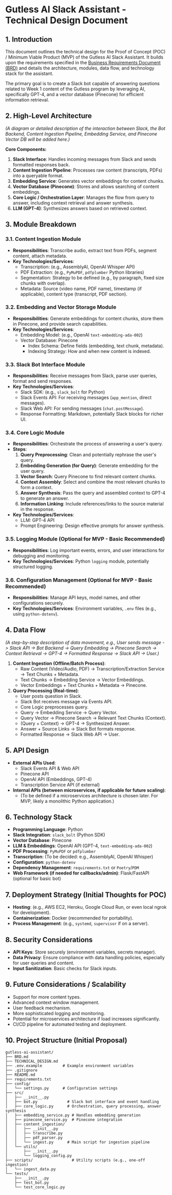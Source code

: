 # Gutless AI Slack Assistant - Technical Design Document

## 1. Introduction

This document outlines the technical design for the Proof of Concept (POC) / Minimum Viable Product (MVP) of the Gutless AI Slack Assistant. It builds upon the requirements specified in the [Business Requirements Document (BRD)](BRD.md) and details the architecture, modules, data flow, and technology stack for the assistant.

The primary goal is to create a Slack bot capable of answering questions related to Week 1 content of the Gutless program by leveraging AI, specifically GPT-4, and a vector database (Pinecone) for efficient information retrieval.

## 2. High-Level Architecture

*(A diagram or detailed description of the interaction between Slack, the Bot Backend, Content Ingestion Pipeline, Embedding Service, and Pinecone Vector DB will be added here.)*

**Core Components:**

1.  **Slack Interface**: Handles incoming messages from Slack and sends formatted responses back.
2.  **Content Ingestion Pipeline**: Processes raw content (transcripts, PDFs) into a queryable format.
3.  **Embedding Service**: Generates vector embeddings for content chunks.
4.  **Vector Database (Pinecone)**: Stores and allows searching of content embeddings.
5.  **Core Logic / Orchestration Layer**: Manages the flow from query to answer, including context retrieval and answer synthesis.
6.  **LLM (GPT-4)**: Synthesizes answers based on retrieved context.

## 3. Module Breakdown

### 3.1. Content Ingestion Module

*   **Responsibilities**: Transcribe audio, extract text from PDFs, segment content, attach metadata.
*   **Key Technologies/Services**:
    *   Transcription: (e.g., AssemblyAI, OpenAI Whisper API)
    *   PDF Extraction: (e.g., `PyMuPDF`, `pdfplumber` Python libraries)
    *   Segmentation: Strategy to be defined (e.g., by paragraph, fixed size chunks with overlap).
    *   Metadata: Source (video name, PDF name), timestamp (if applicable), content type (transcript, PDF section).

### 3.2. Embedding and Vector Storage Module

*   **Responsibilities**: Generate embeddings for content chunks, store them in Pinecone, and provide search capabilities.
*   **Key Technologies/Services**:
    *   Embedding Model: (e.g., OpenAI `text-embedding-ada-002`)
    *   Vector Database: Pinecone
        *   Index Schema: Define fields (embedding, text chunk, metadata).
        *   Indexing Strategy: How and when new content is indexed.

### 3.3. Slack Bot Interface Module

*   **Responsibilities**: Receive messages from Slack, parse user queries, format and send responses.
*   **Key Technologies/Services**:
    *   Slack SDK: (e.g., `slack_bolt` for Python)
    *   Slack Events API: For receiving messages (`app_mention`, direct messages).
    *   Slack Web API: For sending messages (`chat.postMessage`).
    *   Response Formatting: Markdown, potentially Slack blocks for richer UI.

### 3.4. Core Logic Module

*   **Responsibilities**: Orchestrate the process of answering a user's query.
*   **Steps**:
    1.  **Query Preprocessing**: Clean and potentially rephrase the user's query.
    2.  **Embedding Generation (for Query)**: Generate embedding for the user query.
    3.  **Vector Search**: Query Pinecone to find relevant content chunks.
    4.  **Context Assembly**: Select and combine the most relevant chunks to form a context.
    5.  **Answer Synthesis**: Pass the query and assembled context to GPT-4 to generate an answer.
    6.  **Information Linking**: Include references/links to the source material in the response.
*   **Key Technologies/Services**:
    *   LLM: GPT-4 API
    *   Prompt Engineering: Design effective prompts for answer synthesis.

### 3.5. Logging Module (Optional for MVP - Basic Recommended)

*   **Responsibilities**: Log important events, errors, and user interactions for debugging and monitoring.
*   **Key Technologies/Services**: Python `logging` module, potentially structured logging.

### 3.6. Configuration Management (Optional for MVP - Basic Recommended)

*   **Responsibilities**: Manage API keys, model names, and other configurations securely.
*   **Key Technologies/Services**: Environment variables, `.env` files (e.g., using `python-dotenv`).

## 4. Data Flow

*(A step-by-step description of data movement, e.g., User sends message -> Slack API -> Bot Backend -> Query Embedding -> Pinecone Search -> Context Retrieval -> GPT-4 -> Formatted Response -> Slack API -> User.)*

1.  **Content Ingestion (Offline/Batch Process)**:
    *   Raw Content (Video/Audio, PDF) -> Transcription/Extraction Service -> Text Chunks + Metadata.
    *   Text Chunks -> Embedding Service -> Vector Embeddings.
    *   Vector Embeddings + Text Chunks + Metadata -> Pinecone.
2.  **Query Processing (Real-time)**:
    *   User posts question in Slack.
    *   Slack Bot receives message via Events API.
    *   Core Logic preprocesses query.
    *   Query -> Embedding Service -> Query Vector.
    *   Query Vector -> Pinecone Search -> Relevant Text Chunks (Context).
    *   (Query + Context) -> GPT-4 -> Synthesized Answer.
    *   Answer + Source Links -> Slack Bot formats response.
    *   Formatted Response -> Slack Web API -> User.

## 5. API Design

*   **External APIs Used**:
    *   Slack Events API & Web API
    *   Pinecone API
    *   OpenAI API (Embeddings, GPT-4)
    *   Transcription Service API (if external)
*   **Internal APIs (between microservices, if applicable for future scaling)**:
    *   (To be defined if a microservices architecture is chosen later. For MVP, likely a monolithic Python application.)

## 6. Technology Stack

*   **Programming Language**: Python
*   **Slack Integration**: `slack_bolt` (Python SDK)
*   **Vector Database**: Pinecone
*   **LLM & Embeddings**: OpenAI API (GPT-4, `text-embedding-ada-002`)
*   **PDF Processing**: `PyMuPDF` or `pdfplumber`
*   **Transcription**: (To be decided: e.g., AssemblyAI, OpenAI Whisper)
*   **Configuration**: `python-dotenv`
*   **Dependency Management**: `requirements.txt` or `Poetry`/`PDM`
*   **Web Framework (if needed for callbacks/admin)**: Flask/FastAPI (optional for basic bot)

## 7. Deployment Strategy (Initial Thoughts for POC)

*   **Hosting**: (e.g., AWS EC2, Heroku, Google Cloud Run, or even local ngrok for development).
*   **Containerization**: Docker (recommended for portability).
*   **Process Management**: (e.g., `systemd`, `supervisor` if on a server).

## 8. Security Considerations

*   **API Keys**: Store securely (environment variables, secrets manager).
*   **Data Privacy**: Ensure compliance with data handling policies, especially for user queries and content.
*   **Input Sanitization**: Basic checks for Slack inputs.

## 9. Future Considerations / Scalability

*   Support for more content types.
*   Advanced context window management.
*   User feedback mechanism.
*   More sophisticated logging and monitoring.
*   Potential for microservices architecture if load increases significantly.
*   CI/CD pipeline for automated testing and deployment.

## 10. Project Structure (Initial Proposal)

```
gutless-ai-assistant/
├── BRD.md
├── TECHNICAL_DESIGN.md
├── .env.example         # Example environment variables
├── .gitignore
├── README.md
├── requirements.txt
├── config/
│   └── settings.py      # Configuration settings
├── src/
│   ├── __init__.py
│   ├── bot.py             # Slack bot interface and event handling
│   ├── core_logic.py      # Orchestration, query processing, answer synthesis
│   ├── embedding_service.py # Handles embedding generation
│   ├── pinecone_service.py  # Pinecone integration
│   ├── content_ingestion/
│   │   ├── __init__.py
│   │   ├── transcribe.py
│   │   ├── pdf_parser.py
│   │   └── ingest.py      # Main script for ingestion pipeline
│   └── utils/
│       ├── __init__.py
│       └── logging_config.py
├── scripts/                 # Utility scripts (e.g., one-off ingestion)
│   └── ingest_data.py
└── tests/
    ├── __init__.py
    ├── test_bot.py
    └── test_core_logic.py
```
